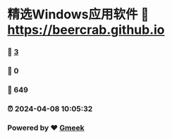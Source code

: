 # 精选Windows应用软件 :link: https://beercrab.github.io 
### :page_facing_up: [3](https://beercrab.github.io/tag.html) 
### :speech_balloon: 0 
### :hibiscus: 649 
### :alarm_clock: 2024-04-08 10:05:32 
### Powered by :heart: [Gmeek](https://github.com/Meekdai/Gmeek)
